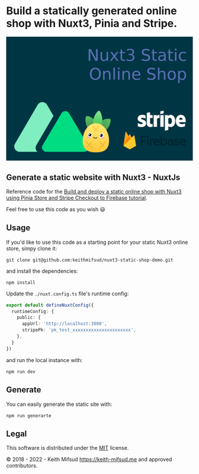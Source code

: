 # Build a statically generated online shop with Nuxt3, Pinia and Stripe.

![alt text](https://github.com/keithmifsud/nuxt3-static-shop-demo/blob/main/docs/nuxt3-static-shop.png?raw=true)

## Generate a static website with Nuxt3 - NuxtJs

Reference code for the [Build and deploy a static online shop with Nuxt3 using Pinia Store and Stripe Checkout to Firebase tutorial](https://keith-mifsud.me/blog/build-and-deploy-nuxt3-static-site-with-pinia-and-stripe-checkout-on-firebase).

Feel free to use this code as you wish 😃

## Usage

If you'd like to use this code as a starting point for your static Nuxt3 online store, simpy clone it:

```shell
git clone git@github.com:keithmifsud/nuxt3-static-shop-demo.git
```

and install the dependencies:

```shell
npm install
```

Update the `./nuxt.config.ts` file's runtime config:

```ts
export default defineNuxtConfig({
  runtimeConfig: {
    public: {
      appUrl: 'http://localhost:3000',
      stripePk: 'pk_test_xxxxxxxxxxxxxxxxxxxxxx',
    },
  }
})
```

and run the local instance with:

```shell
npm run dev
```

## Generate

You can easily generate the static site with:

```shell
npm run generarte
```

## Legal

This software is distributed under the [MIT](LICENSE.md) license.

&copy; 2018 - 2022 - Keith Mifsud <https://keith-mifsud.me> and approved contributors.



